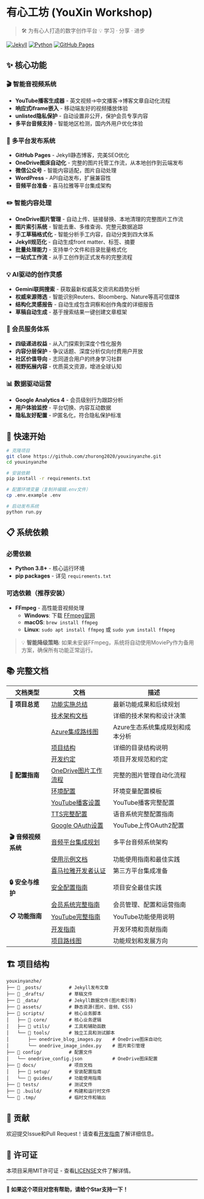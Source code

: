 # 有心工坊 (YouXin Workshop)

> 🛠️ 为有心人打造的数字创作平台
> 💡 学习 · 分享 · 进步

[![Jekyll](https://img.shields.io/badge/Jekyll-CC0000?style=flat&logo=Jekyll&logoColor=white)](https://jekyllrb.com/)
[![Python](https://img.shields.io/badge/Python-3776AB?style=flat&logo=python&logoColor=white)](https://python.org/)
[![GitHub Pages](https://img.shields.io/badge/GitHub%20Pages-222222?style=flat&logo=GitHub%20Pages&logoColor=white)](https://pages.github.com/)

## ✨ 核心功能

### 🎬 智能音视频系统
- **YouTube播客生成器** - 英文视频→中文播客→博客文章自动化流程
- **响应式iframe嵌入** - 移动端友好的视频播放体验
- **unlisted隐私保护** - 自动设置非公开，保护会员专享内容
- **多平台音频支持** - 智能地区检测，国内外用户优化体验

### 🚀 多平台发布系统
- **GitHub Pages** - Jekyll静态博客，完美SEO优化
- **OneDrive图床自动化** - 完整的图片托管工作流，从本地创作到云端发布
- **微信公众号** - 智能内容适配，图片自动处理
- **WordPress** - API自动发布，扩展兼容性
- **音频平台准备** - 喜马拉雅等平台集成架构

### ✏️ 智能内容处理
- **OneDrive图片管理** - 自动上传、链接替换、本地清理的完整图片工作流
- **图片索引系统** - 智能去重、多维查询、完整元数据追踪
- **手工草稿格式化** - 智能分析手工内容，自动分类到四大体系
- **Jekyll规范化** - 自动生成front matter、标签、摘要
- **批量处理能力** - 支持单个文件和目录批量格式化
- **一站式工作流** - 从手工创作到正式发布的完整流程

### 💡 AI驱动的创作灵感
- **Gemini联网搜索** - 获取最新权威英文资讯和趋势分析
- **权威来源筛选** - 智能识别Reuters、Bloomberg、Nature等高可信媒体
- **结构化灵感报告** - 自动生成包含洞察和创作角度的详细报告
- **草稿自动生成** - 基于搜索结果一键创建文章框架

### 💎 会员服务体系
- **四级递进权益** - 从入门探索到深度个性化服务
- **内容分层保护** - 争议话题、深度分析仅向付费用户开放
- **社区价值导向** - 志同道合用户的终身学习社群
- **视野拓展内容** - 优质英文资源，增进全球认知

### 📊 数据驱动运营
- **Google Analytics 4** - 会员级别行为跟踪分析
- **用户体验监控** - 平台切换、内容互动数据
- **隐私友好配置** - IP匿名化，符合隐私保护标准

## 🚀 快速开始

```bash
# 克隆项目
git clone https://github.com/zhurong2020/youxinyanzhe.git
cd youxinyanzhe

# 安装依赖
pip install -r requirements.txt

# 配置环境变量（复制并编辑.env文件）
cp .env.example .env

# 启动发布系统
python run.py
```

## 📋 系统依赖

### 必需依赖
- **Python 3.8+** - 核心运行环境
- **pip packages** - 详见 `requirements.txt`

### 可选依赖（推荐安装）
- **FFmpeg** - 高性能音视频处理
  - **Windows**: 下载 [FFmpeg官网](https://ffmpeg.org/download.html#build-windows)
  - **macOS**: `brew install ffmpeg`
  - **Linux**: `sudo apt install ffmpeg` 或 `sudo yum install ffmpeg`

> 💡 **智能降级策略**: 如果未安装FFmpeg，系统将自动使用MoviePy作为备用方案，确保所有功能正常运行。

## 📚 完整文档

| 文档类型 | 文档 | 描述 |
|---------|------|------|
| **🎯 项目总览** | [功能实施总结](docs/project-completion-summary.md) | 最新功能成果和后续规划 |
| | [技术架构文档](docs/TECHNICAL_ARCHITECTURE.md) | 详细的技术架构和设计决策 |
| | [Azure集成路线图](docs/AZURE_INTEGRATION_ROADMAP.md) | Azure生态系统集成规划和成本分析 |
| | [项目结构](docs/PROJECT_STRUCTURE.md) | 详细的目录结构说明 |
| | [开发约定](CLAUDE.md) | 项目开发规范和约定 |
| **🔧 配置指南** | [OneDrive图片工作流程](docs/IMAGE_MANAGEMENT_WORKFLOW.md) | 完整的图片管理自动化流程 |
| | [环境配置](.env.example) | 环境变量配置模板 |
| | [YouTube播客设置](docs/setup/youtube_podcast_setup.md) | YouTube播客完整配置 |
| | [TTS完整配置](docs/setup/tts_comprehensive_setup.md) | 语音系统完整配置指南 |
| | [Google OAuth设置](docs/setup/YOUTUBE_OAUTH_SETUP.md) | YouTube上传OAuth2配置 |
| **🎬 音频视频系统** | [音频平台集成规划](docs/audio-platform-integration-plan.md) | 多平台音频系统架构 |
| | [使用示例文档](docs/audio-platform-usage-example.md) | 功能使用指南和最佳实践 |
| | [喜马拉雅开发者认证](docs/ximalaya-developer-requirements.md) | 第三方平台集成准备 |
| **🔒 安全与维护** | [安全配置指南](SECURITY.md) | 项目安全最佳实践 |
| | [会员系统完整指南](docs/member-system-guide.md) | 会员管理、配置和运营指南 |
| **📋 功能指南** | [YouTube完整指南](docs/guides/YOUTUBE_COMPLETE_GUIDE.md) | YouTube功能使用说明 |
| | [开发指南](docs/DEVELOPMENT.md) | 开发环境和贡献指南 |
| | [项目路线图](docs/ROADMAP.md) | 功能规划和发展方向 |

## 🏗️ 项目结构

```
youxinyanzhe/
├── 📁 _posts/          # Jekyll发布文章
├── 📁 _drafts/         # 草稿文件
├── 📁 _data/           # Jekyll数据文件(图片索引等)
├── 📁 assets/          # 静态资源(图片、音频、CSS)
├── 📁 scripts/         # 核心业务脚本
│   ├── 📁 core/        # 核心业务逻辑
│   ├── 📁 utils/       # 工具和辅助函数
│   └── 📁 tools/       # 独立工具和测试脚本
│       ├── onedrive_blog_images.py    # OneDrive图床自动化
│       └── onedrive_image_index.py    # 图片索引管理
├── 📁 config/          # 配置文件
│   └── onedrive_config.json           # OneDrive图床配置
├── 📁 docs/            # 项目文档
│   ├── 📁 setup/       # 安装配置指南
│   └── 📁 guides/      # 功能使用指南
├── 📁 tests/           # 测试文件
├── 📁 .build/          # 构建和运行时文件
└── 📁 .tmp/            # 临时文件和输出
```

## 🤝 贡献

欢迎提交Issue和Pull Request！请查看[开发指南](docs/DEVELOPMENT.md)了解详细信息。

## 📄 许可证

本项目采用MIT许可证 - 查看[LICENSE](LICENSE)文件了解详情。

---

**🌟 如果这个项目对您有帮助，请给个Star支持一下！**